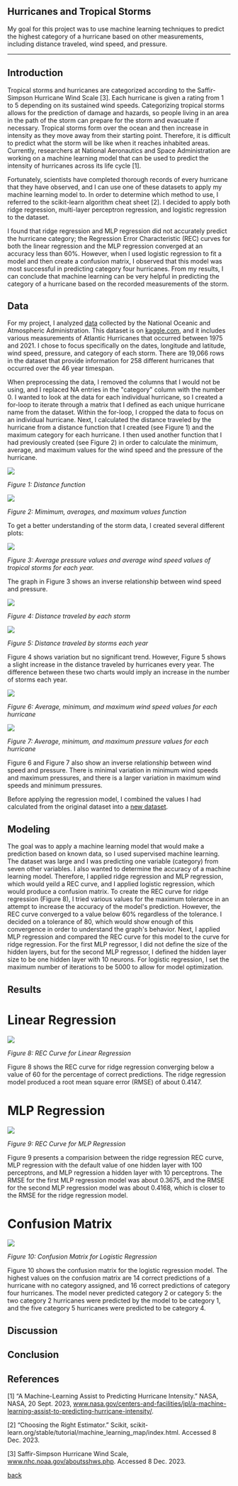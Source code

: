 ## Hurricanes and Tropical Storms

My goal for this project was to use machine learning techniques to predict the highest category of a hurricane based on other measurements, including distance traveled, wind speed, and pressure. 

***

## Introduction 

Tropical storms and hurricanes are categorized according to the Saffir-Simpson Hurricane Wind Scale [3]. Each hurricane is given a rating from 1 to 5 depending on its sustained wind speeds. Categorizing tropical storms allows for the prediction of damage and hazards, so people living in an area in the path of the storm can prepare for the storm and evacuate if necessary. Tropical storms form over the ocean and then increase in intensity as they move away from their starting point. Therefore, it is difficult to predict what the storm will be like when it reaches inhabited areas. Currently, researchers at  National Aeronautics and Space Administration are working on a machine learning model that can be used to predict the intensity of hurricanes across its life cycle [1].


Fortunately, scientists have completed thorough records of every hurricane that they have observed, and I can use one of these datasets to apply my machine learning model to. In order to determine which method to use, I referred to the scikit-learn algorithm cheat sheet [2]. I decided to apply both ridge regression, multi-layer perceptron regression, and logistic regression to the dataset.

I found that ridge regression and MLP regression did not accurately predict the hurricane category; the Regression Error Characteristic (REC) curves for both the linear regression and the MLP regression converged at an accuracy less than 60%. However, when I used logistic regression to fit a model and then create a confusion matrix, I observed that this model was most successful in predicting category four hurricanes. From my results, I can conclude that machine learning can be very helpful in predicting the category of a hurricane based on the recorded measurements of the storm. 


## Data

For my project, I analyzed [data](/assets/storms.csv) collected by the National Oceanic and Atmospheric Administration. This dataset is on [kaggle.com](https://www.kaggle.com/datasets/utkarshx27/noaa-atlantic-hurricane-database), and it includes various measurements of Atlantic Hurricanes that occurred between 1975 and 2021. I chose to focus specifically on the dates, longitude and latitude, wind speed, pressure, and category of each storm. There are 19,066 rows in the dataset that provide information for 258 different hurricanes that occurred over the 46 year timespan. 

When preprocessing the data, I removed the columns that I would not be using, and I replaced NA entries in the "category" column with the number 0. I wanted to look at the data for each individual hurricane, so I created a for-loop to iterate through a matrix that I defined as each unique hurricane name from the dataset. Within the for-loop, I cropped the data to focus on an individual hurricane. Next, I calculated the distance traveled by the hurricane from a distance function that I created (see Figure 1) and the maximum category for each hurricane. I then used another function that I had previously created (see Figure 2)  in order to calculate the minimum, average, and maximum values for the wind speed and the pressure of the hurricane. 

 <img align="center" src="/assets/IMG/Screenshot 2023-12-08 232642.png">
 
*Figure 1: Distance function*



  <img align="center" src="/assets/IMG/Screenshot 2023-12-08 232642.png">


*Figure 2: Mimimum, averages, and maximum values function*



To get a better understanding of the storm data, I created several different plots:

  <img align="center" src="/assets/IMG/AverageValues (1).png">

*Figure 3: Average pressure values and average wind speed values of tropical storms for each year.*

The graph in Figure 3 shows an inverse relationship between wind speed and pressure.



  <img align="center" src="/assets/IMG/distance1.png">

*Figure 4: Distance traveled by each storm*

  <img align="center" src="/assets/IMG/distance2.png">

*Figure 5: Distance traveled by storms each year*

Figure 4 shows variation but no significant trend. However, Figure 5 shows a slight increase in the distance traveled by hurricanes every year. The difference between these two charts would imply an increase in the number of storms each year.



  <img align="center" src="/assets/IMG/windspeedvalues.png">
  
*Figure 6: Average, minimum, and maximum wind speed values for each hurricane*

  <img align="center" src="/assets/IMG/pressurevalues.png">
  
*Figure 7: Average, minimum, and maximum pressure values for each hurricane*



Figure 6 and Figure 7 also show an inverse relationship between wind speed and pressure. There is minimal variation in minimum wind speeds and maximum pressures, and there is a larger variation in maximum wind speeds and minimum pressures. 

Before applying the regression model, I combined the values I had calculated from the original dataset into a [new dataset](/dataset2.csv).


## Modeling

The goal was to apply a machine learning model that would make a prediction based on known data, so I used supervised machine learning. The dataset was large and I was predicting one variable (category) from seven other variables. I also wanted to determine the accuracy of a machine learning model. Therefore, I applied ridge regression and MLP regression, which would yeild a REC curve, and I applied logistic regression, which would produce a confusion matrix. To create the REC curve for ridge regression (Figure 8), I tried various values for the maximum tolerance in an attempt to increase the accuracy of the model's prediction. However, the REC curve converged to a value below 60% regardless of the tolerance. I decided on a tolerance of 80, which would show enough of this convergence in order to understand the graph's behavior. Next, I applied MLP regression and compared the REC curve for this model to the curve for ridge regression. For the first MLP regressor, I did not define the size of the hidden layers, but for the second MLP regressor, I defined the hidden layer size to be one hidden layer with 10 neurons. For logistic regression, I set the maximum number of iterations to be 5000 to allow for model optimization.


## Results

# Linear Regression

  <img align="center" src="/assets/IMG/RidgeRegression (2).png">
  
*Figure 8: REC Curve for Linear Regression*

Figure 8 shows the REC curve for ridge regression converging below a value of 60 for the percentage of correct predictions. The ridge regression model produced a root mean square error (RMSE) of about 0.4147.


# MLP Regression

  <img align="center" src="/assets/IMG/MLPCurve (1).png">
  
*Figure 9: REC Curve for MLP Regression*

Figure 9 presents a comparision between the ridge regression REC curve, MLP regression with the default value of one hidden layer with 100 perceptrons, and MLP regression a hidden layer with 10 perceptrons. The RMSE for the first MLP regression model was about 0.3675, and the RMSE for the second MLP regression model was about 0.4168, which is closer to the RMSE for the ridge regression model. 


# Confusion Matrix

  <img align="center" src="/assets/IMG/ConfusionMatrix (2).png">
  
*Figure 10: Confusion Matrix for Logistic Regression*

Figure 10 shows the confusion matrix for the logistic regression model. The highest values on the confusion matrix are 14 correct predictions of a hurricane with no category assigned, and 16 correct predictions of category four hurricanes. The model never predicted category 2 or category 5: the two category 2 hurricanes were predicted by the model to be category 1, and the five category 5 hurricanes were predicted to be category 4. 


## Discussion


## Conclusion


## References
[1] “A Machine-Learning Assist to Predicting Hurricane Intensity.” NASA, NASA, 20 Sept. 2023, www.nasa.gov/centers-and-facilities/jpl/a-machine-learning-assist-to-predicting-hurricane-intensity/. 

[2] “Choosing the Right Estimator.” Scikit, scikit-learn.org/stable/tutorial/machine_learning_map/index.html. Accessed 8 Dec. 2023. 

[3] Saffir-Simpson Hurricane Wind Scale, www.nhc.noaa.gov/aboutsshws.php. Accessed 8 Dec. 2023. 


[back](./)


